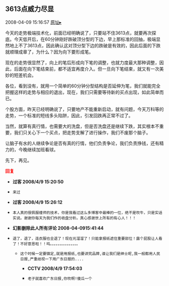## 3613点威力尽显
2008-04-09 15:16:57
[原址▸](http://www.fxgan.com/chan_time/2008_01_06/945.htm)



 今天的走势极端技术化，前面已经明确说了，只要站不住3613点，就要再次探底。今天低开后，在60分钟刚好跌破顶分型的下边，早上那标准的回抽，极端显然地上不了3613点，因此确认这对顶分型下边的跌破是有效的，因此后面的下跌就顺理成章了，为什么？因为向下要形成笔。


 


 现在的走势很显然了，向上的笔后形成向下笔的调整，也就力度最大那种调整，因此，后面在向下笔结束前，都不适宜再度介入。但一旦向下笔结束，就又有一次美妙的短差机会。


 


 各位，看到没有，就用一个简单的60分钟分型结构是否延伸为笔，我们就能完全把握这样的走势与相应的退出，现在，我们只需要等待新的买点出现，如此简单而已。


 


 个股方面，昨天已经明确说了，只要地产不能重新启动，就有问题，今天万科等的走势，一个标准的短线多头陷阱，因此，引发回跌再正常不过了。


 


 当然，就算有真行情，也需要大的洗盘，但是否洗盘还是继续下跌，其实根本不重要，我们只关心下一个买点，把走势支解了进行操作，我们不废那个脑子。


 


 让脑子有水的人继续争论是否有真的行情，他们负责争论，我们负责挣钱，还有精力的，今晚继续加班看球。


 


 先下，再见。





<font color='red'>**回复**</font>


- **过客 2008/4/9 15:20:50**
- ```
  来过
  ```
- **过客 2008/4/9 15:26:12**
- ```
  本人真的很佩服缠师的技术，你是我看过这么多博客中最棒的一位，绝不是吹牛，只是实话实说。谢谢你每天为我们作的收盘分析。真心感谢世上所有的有心人！！！
  ```
- **幻影删除此人所有评论 2008-04-0915:41:44**
- ```
  退了，退了，连衣服也全退了！现在光溜溜了！只能拿报纸遮住重要部位！露个屁股让人看了！不好意思啦！！呜。。。。。。。。。。。。。。。
  ```
   - ```
     这个时候一定要镇定,就是用报纸,也要讲究品牌,谁让我们是绅士呢,我一般都用人民日报,严重歧视一下用广东日报的....
     ```
      - **CCTV 2008/4/9 17:54:03**
      - ```
        老子就喜欢广东日报,你吹啊!傻瓜一个
        ```
